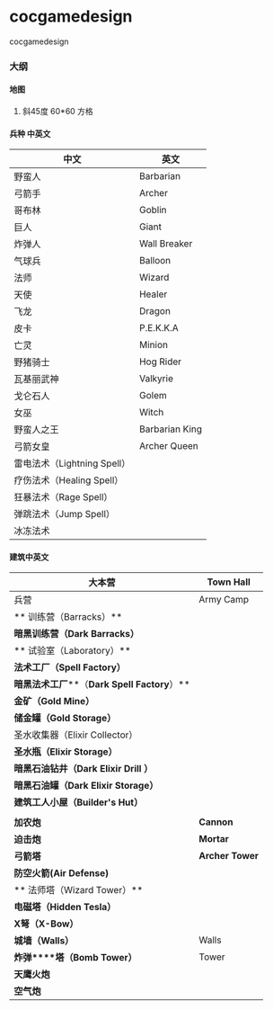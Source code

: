 # cocgamedesign
cocgamedesign



### 大纲

#### 地图

1. 斜45度 60*60 方格

#### 兵种 中英文

| 中文                    | 英文             |
| --------------------- | -------------- |
| 野蛮人                   | Barbarian      |
| 弓箭手                   | Archer         |
| 哥布林                   | Goblin         |
| 巨人                    | Giant          |
| 炸弹人                   | Wall Breaker   |
| 气球兵                   | Balloon        |
| 法师                    | Wizard         |
| 天使                    | Healer         |
| 飞龙                    | Dragon         |
| 皮卡                    | P.E.K.K.A      |
| 亡灵                    | Minion         |
| 野猪骑士                  | Hog Rider      |
| 瓦基丽武神                 | Valkyrie       |
| 戈仑石人                  | Golem          |
| 女巫                    | Witch          |
| 野蛮人之王                 | Barbarian King |
| 弓箭女皇                  | Archer Queen   |
| 雷电法术（Lightning Spell） |                |
| 疗伤法术（Healing Spell）   |                |
| 狂暴法术（Rage Spell）      |                |
| 弹跳法术（Jump Spell）      |                |
| 冰冻法术                  |                |

#### 建筑中英文

| 大本营                                      | Town Hall        |
| ---------------------------------------- | ---------------- |
| 兵营                                       | Army Camp        |
| ** 训练营（Barracks）**                       |                  |
| **暗黑训练营（Dark Barracks）**                 |                  |
| ** 试验室（Laboratory）**                     |                  |
| **法术工厂（Spell Factory）**                  |                  |
| **暗黑法术工厂****（****Dark Spell Factory****）** |                  |
| **金矿（Gold Mine）**                        |                  |
| **储金罐（Gold Storage）**                    |                  |
| 圣水收集器（Elixir Collector）                  |                  |
| **圣水瓶（Elixir Storage）**                  |                  |
| **暗黑石油钻井（Dark Elixir Drill ）**           |                  |
| **暗黑石油罐（Dark Elixir Storage）**           |                  |
| **建筑工人小屋（Builder's Hut）**                |                  |
|                                          |                  |
| **加农炮**                                  | **Cannon**       |
| **迫击炮**                                  | **Mortar**       |
| **弓箭塔**                                  | **Archer Tower** |
| **防空火箭(Air Defense)**                    |                  |
| ** 法师塔（Wizard Tower）**                   |                  |
| **电磁塔（Hidden Tesla）**                    |                  |
| **X弩（X-Bow）**                            |                  |
| **城墙（Walls）**                            | Walls            |
| **炸弹****塔（****Bomb**** Tower）**          | Tower            |
| **天鹰火炮**                                 |                  |
| **空气炮**                                  |                  |

